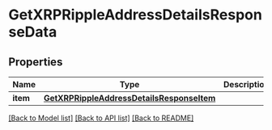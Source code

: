 # GetXRPRippleAddressDetailsResponseData


## Properties
Name | Type | Description | Notes
------------ | ------------- | ------------- | -------------
**item** | [**GetXRPRippleAddressDetailsResponseItem**](GetXRPRippleAddressDetailsResponseItem.md) |  | 

[[Back to Model list]](../README.md#documentation-for-models) [[Back to API list]](../README.md#documentation-for-api-endpoints) [[Back to README]](../README.md)


